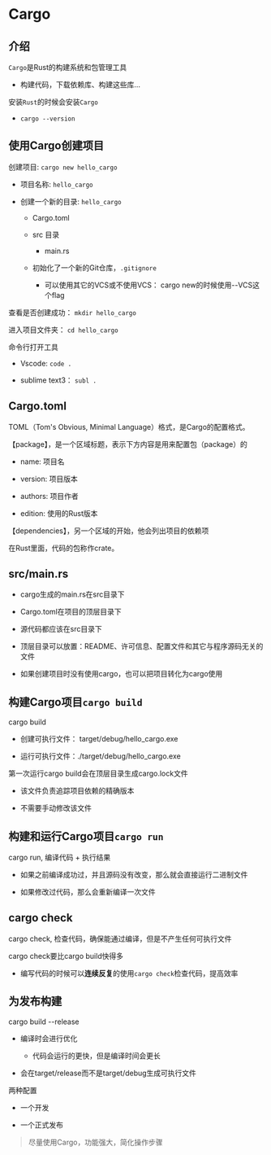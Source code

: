 # Cargo

## 介绍

`Cargo`是Rust的构建系统和包管理工具

* 构建代码，下载依赖库、构建这些库...

安装`Rust`的时候会安装`Cargo`

* `cargo --version`

## 使用Cargo创建项目

创建项目: `cargo new hello_cargo`

- 项目名称: `hello_cargo`

- 创建一个新的目录: `hello_cargo`
  
  - Cargo.toml
  
  - src 目录
    
    - main.rs
  
  - 初始化了一个新的Git仓库，`.gitignore`
    
    - 可以使用其它的VCS或不使用VCS： cargo new的时候使用--VCS这个flag

查看是否创建成功： `mkdir hello_cargo`

进入项目文件夹： `cd hello_cargo`

命令行打开工具

* Vscode: `code .`

* sublime text3： `subl .`

## Cargo.toml

TOML（Tom's Obvious, Minimal Language）格式，是Cargo的配置格式。

【package】，是一个区域标题，表示下方内容是用来配置包（package）的

* name: 项目名

* version: 项目版本

* authors: 项目作者

* edition: 使用的Rust版本

【dependencies】，另一个区域的开始，他会列出项目的依赖项

在Rust里面，代码的包称作crate。

## src/main.rs

* cargo生成的main.rs在src目录下

* Cargo.toml在项目的顶层目录下

* 源代码都应该在src目录下

* 顶层目录可以放置：README、许可信息、配置文件和其它与程序源码无关的文件

* 如果创建项目时没有使用cargo，也可以把项目转化为cargo使用

## 构建Cargo项目`cargo build`

cargo build

* 创建可执行文件： target/debug/hello_cargo.exe

* 运行可执行文件：./target/debug/hello_cargo.exe

第一次运行cargo build会在顶层目录生成cargo.lock文件

* 该文件负责追踪项目依赖的精确版本

* 不需要手动修改该文件

## 构建和运行Cargo项目`cargo run`

cargo run, 编译代码 + 执行结果

* 如果之前编译成功过，并且源码没有改变，那么就会直接运行二进制文件

* 如果修改过代码，那么会重新编译一次文件

## cargo check

cargo check, 检查代码，确保能通过编译，但是不产生任何可执行文件

cargo check要比cargo build快得多

* 编写代码的时候可以**连续反复**的使用`cargo check`检查代码，提高效率

## 为发布构建

cargo build --release

* 编译时会进行优化
  
  * 代码会运行的更快，但是编译时间会更长

* 会在target/release而不是target/debug生成可执行文件

两种配置

- 一个开发

- 一个正式发布

> 尽量使用Cargo，功能强大，简化操作步骤